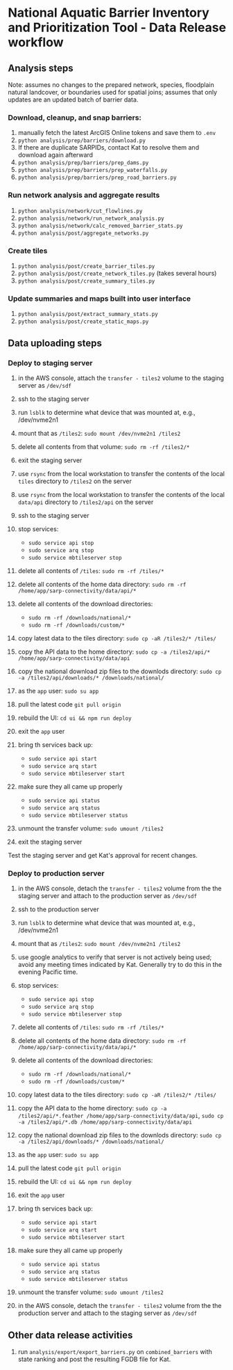 # National Aquatic Barrier Inventory and Prioritization Tool - Data Release workflow

## Analysis steps

Note: assumes no changes to the prepared network, species, floodplain natural
landcover, or boundaries used for spatial joins; assumes that only updates are
an updated batch of barrier data.

### Download, cleanup, and snap barriers:

1. manually fetch the latest ArcGIS Online tokens and save them to `.env`
2. `python analysis/prep/barriers/download.py`
3. If there are duplicate SARPIDs, contact Kat to resolve them and download again afterward
4. `python analysis/prep/barriers/prep_dams.py`
5. `python analysis/prep/barriers/prep_waterfalls.py`
6. `python analysis/prep/barriers/prep_road_barriers.py`

### Run network analysis and aggregate results

1. `python analysis/network/cut_flowlines.py`
2. `python analysis/network/run_network_analysis.py`
3. `python analysis/network/calc_removed_barrier_stats.py`
4. `python analysis/post/aggregate_networks.py`

### Create tiles

1. `python analysis/post/create_barrier_tiles.py`
2. `python analysis/post/create_network_tiles.py` (takes several hours)
3. `python analysis/post/create_summary_tiles.py`

### Update summaries and maps built into user interface

1. `python analysis/post/extract_summary_stats.py`
2. `python analysis/post/create_static_maps.py`

## Data uploading steps

### Deploy to staging server

1. in the AWS console, attach the `transfer - tiles2` volume to the staging server as `/dev/sdf`
2. ssh to the staging server
3. run `lsblk` to determine what device that was mounted at, e.g., /dev/nvme2n1
4. mount that as `/tiles2`: `sudo mount /dev/nvme2n1 /tiles2`
5. delete all contents from that volume: `sudo rm -rf /tiles2/*`
6. exit the staging server
7. use `rsync` from the local workstation to transfer the contents of the local `tiles` directory to `/tiles2` on the server
8. use `rsync` from the local workstation to transfer the contents of the local `data/api` directory to `/tiles2/api` on the server
9. ssh to the staging server
10. stop services:

    - `sudo service api stop`
    - `sudo service arq stop`
    - `sudo service mbtileserver stop`

11. delete all contents of `/tiles`: `sudo rm -rf /tiles/*`
12. delete all contents of the home data directory: `sudo rm -rf /home/app/sarp-connectivity/data/api/*`
13. delete all contents of the download directories:
    - `sudo rm -rf /downloads/national/*`
    - `sudo rm -rf /downloads/custom/*`
14. copy latest data to the tiles directory: `sudo cp -aR /tiles2/* /tiles/`
15. copy the API data to the home directory: `sudo cp -a /tiles2/api/* /home/app/sarp-connectivity/data/api`
16. copy the national download zip files to the downlods directory: `sudo cp -a /tiles2/api/downloads/* /downloads/national/`
17. as the `app` user: `sudo su app`
18. pull the latest code `git pull origin`
19. rebuild the UI: `cd ui && npm run deploy`
20. exit the `app` user
21. bring th services back up:
    - `sudo service api start`
    - `sudo service arq start`
    - `sudo service mbtileserver start`
22. make sure they all came up properly
    - `sudo service api status`
    - `sudo service arq status`
    - `sudo service mbtileserver status`
23. unmount the transfer volume: `sudo umount /tiles2`
24. exit the staging server

Test the staging server and get Kat's approval for recent changes.

### Deploy to production server

1. in the AWS console, detach the `transfer - tiles2` volume from the the staging server and attach to the production server as `/dev/sdf`
2. ssh to the production server
3. run `lsblk` to determine what device that was mounted at, e.g., /dev/nvme2n1
4. mount that as `/tiles2`: `sudo mount /dev/nvme2n1 /tiles2`
5. use google analytics to verify that server is not actively being used; avoid any meeting times indicated by Kat. Generally try to do this in the evening Pacific time.
6. stop services:

   - `sudo service api stop`
   - `sudo service arq stop`
   - `sudo service mbtileserver stop`

7. delete all contents of `/tiles`: `sudo rm -rf /tiles/*`
8. delete all contents of the home data directory: `sudo rm -rf /home/app/sarp-connectivity/data/api/*`
9. delete all contents of the download directories:
   - `sudo rm -rf /downloads/national/*`
   - `sudo rm -rf /downloads/custom/*`
10. copy latest data to the tiles directory: `sudo cp -aR /tiles2/* /tiles/`
11. copy the API data to the home directory: `sudo cp -a /tiles2/api/*.feather /home/app/sarp-connectivity/data/api`, `sudo cp -a /tiles2/api/*.db /home/app/sarp-connectivity/data/api`
12. copy the national download zip files to the downlods directory: `sudo cp -a /tiles2/api/downloads/* /downloads/national/`
13. as the `app` user: `sudo su app`
14. pull the latest code `git pull origin`
15. rebuild the UI: `cd ui && npm run deploy`
16. exit the `app` user
17. bring th services back up:
    - `sudo service api start`
    - `sudo service arq start`
    - `sudo service mbtileserver start`
18. make sure they all came up properly
    - `sudo service api status`
    - `sudo service arq status`
    - `sudo service mbtileserver status`
19. unmount the transfer volume: `sudo umount /tiles2`
20. in the AWS console, detach the `transfer - tiles2` volume from the the production server and attach to the staging server as `/dev/sdf`

## Other data release activities

1. run `analysis/export/export_barriers.py` on `combined_barriers` with state ranking
   and post the resulting FGDB file for Kat.
